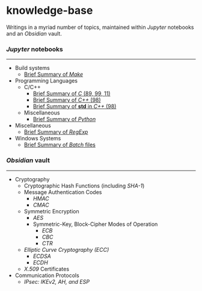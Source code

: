 # knowledge-base
Writings in a myriad number of topics, maintained within *Jupyter* notebooks and an *Obsidian* vault.

### *Jupyter* notebooks
---
* Build systems
    * [Brief Summary of *Make*](jupyter/build-sys/brief_summary_of_make.ipynb)
* Programming Languages
    * C/C++
        * [Brief Summary of *C* (89, 99, 11)](jupyter/lang/c_cpp/brief_summary_of_c.ipynb)
        * [Brief Summary of *C++* (98)](jupyter/lang/c_cpp/brief_summary_of_cpp.ipynb)
        * [Brief Summary of **std** in *C++* (98)](jupyter/lang/c_cpp/brief_summary_of_std.ipynb)
    * Miscellaneous
        * [Brief Summary of *Python*](jupyter/lang/misc/brief_summary_of_python.ipynb)
* Miscellaneous
    * [Brief Summary of *RegExp*](jupyter/misc/brief_summary_of_regex.ipynb)
* Windows Systems
    * [Brief Summary of *Batch* files](jupyter/win-sys/brief_summary_of_batch.ipynb)

### *Obsidian* vault
---
* Cryptography
    * Cryptographic Hash Functions (including *SHA-1*)
    * Message Authentication Codes
        * *HMAC*
        * *CMAC*
    * Symmetric Encryption
        * *AES*
        * Symmetric-Key, Block-Cipher Modes of Operation
            * *ECB*
            * *CBC*
            * *CTR*
    * *Elliptic Curve Cryptography (ECC)*
        * *ECDSA*
        * *ECDH*
    * *X.509* Certificates
* Communication Protocols
    * *IPsec: IKEv2, AH, and ESP*